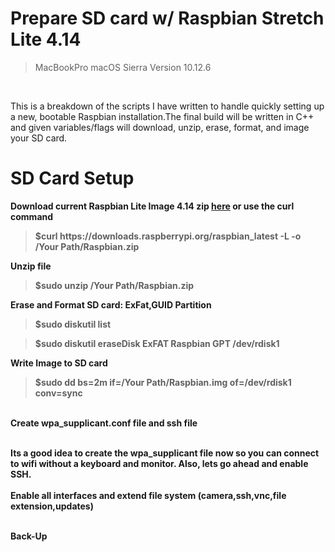# Prepare SD card w/ Raspbian Stretch Lite 4.14 
<blockquote> MacBookPro macOS Sierra Version 10.12.6</blockquote><br>

This is a breakdown of the scripts I have written to handle quickly setting up a new, bootable Raspbian installation.The final build will be written in C++ and given variables/flags will download, unzip, erase, format, and image your SD card.

# SD Card Setup

<b>Download current Raspbian Lite Image 4.14 zip <a href="https://downloads.raspberrypi.org/raspbian_lite_latest">here</a> or use the curl command
<blockquote>$curl https://downloads.raspberrypi.org/raspbian_latest -L -o /Your Path/Raspbian.zip</blockquote>
Unzip file<br>
<blockquote>$sudo unzip /Your Path/Raspbian.zip</blockquote>
<b>Erase and Format SD card: ExFat,GUID Partition <br>
<blockquote>$sudo diskutil list</blockquote>
<blockquote>$sudo diskutil eraseDisk ExFAT Raspbian GPT /dev/rdisk1</blockquote>
<b> Write Image to SD card<br>
<blockquote>$sudo dd bs=2m if=/Your Path/Raspbian.img of=/dev/rdisk1 conv=sync</blockquote>
<br>
<b>Create wpa_supplicant.conf file and ssh file<b><br><br>
  
<b>Its a good idea to create the wpa_supplicant file now so you can connect to wifi without a keyboard and monitor.  Also, lets go ahead and enable SSH.<br><br>
<b>Enable all interfaces and extend file system (camera,ssh,vnc,file extension,updates)<br><br>

<b>Back-Up</b><br>
